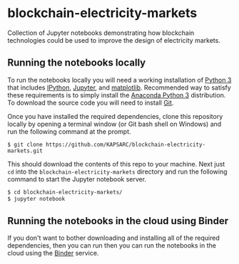 # blockchain-electricity-markets
Collection of Jupyter notebooks demonstrating how blockchain technologies could
be used to improve the design of electricity markets.

## Running the notebooks locally
To run the notebooks locally you will need a working installation of
[Python 3](https://www.python.org/downloads/) that includes
[IPython](https://ipython.org/), [Jupyter](http://jupyter.org/), and
[matplotlib](https://matplotlib.org/).  Recommended way to satisfy these
requirements is to simply install the
[Anaconda Python 3](https://www.anaconda.com/download/) distribution. To
download the source code you will need to install [Git](https://git-scm.com/).

Once you have installed the required dependencies, clone this repository locally
by opening a terminal window (or Git bash shell on Windows) and run the
following command at the prompt.

`$ git clone https://github.com/KAPSARC/blockchain-electricity-markets.git`

This should download the contents of this repo to your machine. Next just `cd`
into the `blockchain-electricity-markets` directory and run the following
command to start the Jupyter notebook server.

```bash
$ cd blockchain-electricity-markets/
$ jupyter notebook
```

## Running the notebooks in the cloud using Binder
If you don't want to bother downloading  and installing all of the required
dependencies, then you can run then you can run the notebooks in the cloud
using the [Binder](https://beta.mybinder.org/v2/gh/KAPSARC/blockchain-electricity-markets/master?filepath=index.ipynb)
service.
